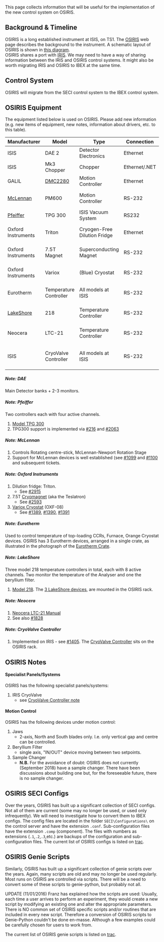 This page collects information that will be useful for the implementation of the new control system on OSIRIS.
## Background & Timeline ##
OSIRIS is a long established instrument at ISIS, on TS1. The [OSIRIS](https://www.isis.stfc.ac.uk/Pages/osiris.aspx) web page describes the background to the instrument.  A schematic layout of OSIRIS is shown in ​[this diagram](https://www.isis.stfc.ac.uk/Gallery/OSIRIS_3D_BW_Labelled.JPG).<br>
OSIRIS shares a port with [IRIS](https://www.isis.stfc.ac.uk/Pages/iris.aspx). We may need to have a way of sharing information between the IRIS and OSIRIS control systems. It might also be worth migrating IRIS and ​OSIRIS to IBEX at the same time. 

## Control System ##
OSIRIS will migrate from the SECI control system to the IBEX control system.

## OSIRIS Equipment ##
The equipment listed below is used on OSIRIS. Please add new information (e.g. new items of equipment, new notes, information about drivers, etc. to this table).

Manufacturer | Model | Type | Connection | Driver | Notes |
------------ | ------------- | ------------- | ------------- | ------------- | -------------------------------------------
ISIS | DAE 2 | Detector Electronics | Ethernet | | [see DAE note](#note-dae)
ISIS | Mk3 Chopper | Chopper | Ethernet/.NET | #169 | 
GALIL | [DMC2280](http://www.galilmc.com/products/dmc-22x0.php) | Motion Controller | Ethernet | [EPICS](http://www.aps.anl.gov/epics/modules/manufacturer.php#Galil%20Motion%20Control) | [see Motion note](#motion-control) | 
[McLennan](http://www.mclennan.co.uk/) | PM600 | Motion Controller | RS-232 | [EPICS](http://www.aps.anl.gov/epics/modules/manufacturer.php#McLennan%20Servo%20Supplies) | [see McLennan note](#note-mclennan)
[Pfeiffer](https://www.pfeiffer-vacuum.com/en/products/) | TPG 300 | ISIS Vacuum System | RS232 | #216 | [see Pfeiffer note](#note-pfeiffer)
Oxford Instruments | Triton | Cryogen-Free Dilution Fridge | Ethernet | | [see Oxford Instruments note](#note-oxford-instruments)
Oxford Instruments | 7.5T Magnet | Superconducting Magnet | RS-232 | | [see Oxford Instruments note](#note-oxford-instruments)
Oxford Instruments | Variox | (Blue) Cryostat | RS-232 | | [see Oxford Instruments note](#note-oxford-instruments)
Eurotherm | Temperature Controller | All models at ISIS | RS-232 | [EPICS](http://www.aps.anl.gov/epics/modules/manufacturer.php#Eurotherm) | [see Eurotherm  note](#note-eurotherm)
[LakeShore](http://www.lakeshore.com/Pages/Home.aspx) | 218 | Temperature Controller | RS-232 | [EPICS](http://www.aps.anl.gov/epics/modules/manufacturer.php#Lakeshore) | [see LakeShore note](#note-lakeshore)
Neocera | LTC-21 | Temperature Controller | RS-232 | | [see Neocera note](#note-neocera)
ISIS | CryoValve Controller | All models at ISIS | RS-232 | | [see CryoValve Controller note](#note-cryovalve-controller)

##### Note: DAE #####
Main Detector banks + 2-3 monitors.

##### Note: Pfeiffer #####
Two controllers each with four active channels.
1. [Model TPG 300](https://www.pfeiffer-vacuum.com/en/products/measurement/modulline/controllers/?detailPdoId=3407)
1. TPG300 support is implemented via [#216](https://github.com/ISISComputingGroup/IBEX/issues/216) and [#2063](https://github.com/ISISComputingGroup/IBEX/issues/2063)

##### Note: McLennan #####
1. Controls Rotating centre-stick, McLennan-Newport Rotation Stage
1. Support for McLennan devices is well established (see [#1099](https://github.com/ISISComputingGroup/IBEX/issues/1099) and [#1100](https://github.com/ISISComputingGroup/IBEX/issues/1100) and subsequent tickets.

##### Note: Oxford Instruments #####
1. Dilution fridge: Triton.
   * See [#2915](https://github.com/ISISComputingGroup/IBEX/issues/2915)
1. 7.5T [Cryomagnet](https://www.isis.stfc.ac.uk/Pages/75T-Magnet.aspx) (aka the Teslatron)
   * See [#2593](https://github.com/ISISComputingGroup/IBEX/issues/2593)
1. [Variox Cryostat](https://www.isis.stfc.ac.uk/Pages/Oxford-Variox-Cryostats.aspx) (OXF-08)
   * See [#1389](https://github.com/ISISComputingGroup/IBEX/issues/1389), [#1390](https://github.com/ISISComputingGroup/IBEX/issues/1390), [#1391](https://github.com/ISISComputingGroup/IBEX/issues/1391)

##### Note: Eurotherm #####
Used to control temperature of top-loading CCRs, Furnace, Orange Cryostat devices.
OSIRIS has 3 Eurotherm devices, arranged in a single crate, as illustrated in the photograph of the [Eurotherm Crate](http://www.facilities.rl.ac.uk/isis/computing/ICPdiscussions/OSIRIS/OSIRIS_3x_Eurotherm.jpg).

##### Note: LakeShore #####
Three model 218 temperature controllers in total, each with 8 active channels.  Two monitor the temperature of the Analyser and one the beryllium filter.
1. [Model 218](http://www.lakeshore.com/products/Cryogenic-Temperature-Monitors/Model-218/Pages/Overview.aspx).  The [3 LakeShore devices](http://www.facilities.rl.ac.uk/isis/computing/ICPdiscussions/OSIRIS/OSIRIS_3x_LakeShore_218.jpg), are mounted in the OSIRIS rack.

##### Note: Neocera #####
1. [Neocera LTC-21 Manual](http://www.submm.caltech.edu/~sharc/technical/LTC-21%20manual.pdf)
1. See also [#1828](https://github.com/ISISComputingGroup/IBEX/issues/1828)

##### Note: CryoValve Controller #####
1. Implemented on IRIS - see [#1405](https://github.com/ISISComputingGroup/IBEX/issues/1405).  The [CryoValve Controller](http://www.facilities.rl.ac.uk/isis/computing/ICPdiscussions/OSIRIS/OSIRIS_CryoValve.jpg) sits on the OSIRIS rack.

## OSIRIS Notes ##
#### Specialist Panels/Systems ####
OSIRIS has the following specialist panels/systems:
1. IRIS CryoValve
   * see [CryoValve Controller note](#note-cryovalve-controller)

#### Motion Control ####
OSIRIS has the following devices under motion control:
1. Jaws
   * 2-axis, North and South blades only.  I.e. only vertical gap and centre can be controlled.
1. Beryllium Filter
   * single axis, "IN/OUT" device moving between two setpoints.
1. Sample Changer
   * **N.B.**  For the avoidance of doubt: OSIRIS does not currently (September 2018) have a sample changer.  There have been discussions about building one but, for the foreseeable future, there is no sample changer.


## OSIRIS SECI Configs ##
Over the years, OSIRIS has built up a significant collection of SECI configs. Not all of them are current (some may no longer be used, or used only infrequently). We will need to investigate how to convert them to IBEX configs.  The config files are located in the folder `SECI\Configurations\` on the control server and have the extension `.conf`.  Sub-configuration files have the extension `.comp` (component).  The files with numbers as extensions (`.1`,`.2`,`.3`,etc.) are backups of the configuration and sub-configuration files.  The current list of OSIRIS configs is listed on [trac](https://trac.isis.rl.ac.uk/ICP/wiki/OSIRIS).


## OSIRIS Genie Scripts ##
Similarly, OSIRIS has built up a significant collection of genie scripts over the years. Again, many scripts are old and may no longer be used regularly. Most runs on OSIRIS are controlled via scripts. There will be a need to convert some of these scripts to genie-python, but probably not all.

UPDATE (11/01/2016) Franz has explained how the scripts are used: Usually, each time a user arrives to perform an experiment, they would create a new script by modifying an existing one and alter the appropriate parameters. There is NO common set of OSIRIS specific scripts and/or routines that are included in every new script.  Therefore a conversion of OSIRIS scripts to Genie-Python couldn't be done en-masse. Although a few examples could be carefully chosen for users to work from.

The current list of OSIRIS genie scripts is listed on [trac](https://trac.isis.rl.ac.uk/ICP/wiki/OSIRIS).
